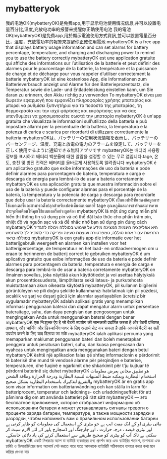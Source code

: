 # mybatteryok
我的电池OK(mybatteryOK)是免费app,用于显示电池使用情况信息,并可以设置电量百分比,温度,充放电功率的报警来提醒你正确使用电池
我的電池OK(mybatteryOK)是免費app,用於顯示電池使用方式資訊,並可以設置電量百分比，溫度，充放電功率的報警來提醒你正確使用電池
mybatteryOK is a free app that displays battery usage information and can set alarms for battery percentage, temperature, and charging and discharging power to remind you to use the battery correctly
mybatteryOK est une application gratuite qui affiche des informations sur l’utilisation de la batterie et peut définir des alarmes pour le pourcentage de la batterie, la température et la puissance de charge et de décharge pour vous rappeler d’utiliser correctement la batterie
mybatteryOK ist eine kostenlose App, die Informationen zum Batterieverbrauch anzeigt und Alarme für den Batterieprozentsatz, die Temperatur sowie die Lade- und Entladeleistung einstellen kann, um Sie daran zu erinnern, den Akku richtig zu verwenden
Το mybatteryOK είναι μια δωρεάν εφαρμογή που εμφανίζει πληροφορίες χρήσης μπαταρίας και μπορεί να ρυθμίσει ξυπνητήρια για το ποσοστό της μπαταρίας, τη θερμοκρασία και την ισχύ φόρτισης και εκφόρτισης για να σας υπενθυμίσει να χρησιμοποιείτε σωστά την μπαταρία
mybatteryOK è un'app gratuita che visualizza le informazioni sull'utilizzo della batteria e può impostare allarmi per la percentuale della batteria, la temperatura e la potenza di carica e scarica per ricordarti di utilizzare correttamente la batteria
mybatteryOKは、バッテリーの使用状況情報を表示し、バッテリーのパーセンテージ、温度、充電と放電の電力のアラームを設定して、バッテリーを正しく使用するように通知できる無料アプリです
mybatteryOK는 배터리 사용량 정보를 표시하고 배터리 백분율에 대한 알람을 설정할 수 있는 무료 앱입니다.tage, 온도, 충전 및 방전 전력은 배터리를 올바르게 사용하도록 알려줍니다
mybatteryOK é um aplicativo gratuito que exibe informações de uso da bateria e pode definir alarmes para porcentagem de bateria, temperatura e carga e descarga de energia para lembrá-lo de usar a bateria corretamente
mybatteryOK es una aplicación gratuita que muestra información sobre el uso de la batería y puede configurar alarmas para el porcentaje de la batería, la temperatura y la potencia de carga y descarga para recordarle que debe usar la batería correctamente
mybatteryOK เป็นแอปฟรีที่แสดงข้อมูลการใช้แบตเตอรี่และสามารถตั้งปลุกสําหรับเปอร์เซ็นต์แบตเตอรี่ tage อุณหภูมิและการชาร์จและการคายประจุเพื่อเตือนให้คุณใช้แบตเตอรี่อย่างถูกต้อง
mybatteryOK là một ứng dụng miễn phí hiển thị thông tin sử dụng pin và có thể đặt báo thức cho phần trăm pin, nhiệt độ và nguồn sạc và xả để nhắc nhở bạn sử dụng pin đúng cách
mybatteryOK היא אפליקציה חינמית המציגה מידע על שימוש בסוללה ויכולה להגדיר התראות עבור אחוז סוללה, טמפרטורה ועוצמת טעינה ופריקה כדי להזכיר לך להשתמש בסוללה כראוי
mybatteryOK is een gratis app die informatie over het batterijgebruik weergeeft en alarmen kan instellen voor het batterijpercentage, de temperatuur en het laad- en ontlaadvermogen om u eraan te herinneren de batterij correct te gebruiken
mybatteryOK é um aplicativo gratuito que exibe informações de uso da bateria e pode definir alarmes para porcentagem da bateria, temperatura e energia de carga e descarga para lembrá-lo de usar a bateria corretamente
mybatteryOK on ilmainen sovellus, joka näyttää akun käyttötiedot ja voi asettaa hälytyksiä akun prosenttiosuudesta, lämpötilasta sekä lataus- ja purkutehosta muistuttamaan akun oikeasta käytöstä
mybatteryOK, pil kullanım bilgilerini görüntüleyen ve pili doğru şekilde kullanmanızı hatırlatmak için pil yüzdesi, sıcaklık ve şarj ve deşarj gücü için alarmlar ayarlayabilen ücretsiz bir uygulamadır
mybatteryOK adalah aplikasi gratis yang menampilkan informasi penggunaan baterai dan dapat mengatur alarm untuk persentase bateraitage, suhu, dan daya pengisian dan pengosongan untuk mengingatkan Anda untuk menggunakan baterai dengan benar
mybatteryOK एक निःशुल्क ऐप है जो बैटरी उपयोग की जानकारी प्रदर्शित करता है और बैटरी प्रतिशत, तापमान, और चार्जिंग और डिस्चार्जिंग पावर के लिए अलार्म सेट कर सकता है ताकि आपको बैटरी का सही उपयोग करने के लिए याद दिलाया जा सके
mybatteryOK ialah aplikasi percuma yang memaparkan maklumat penggunaan bateri dan boleh menetapkan penggera untuk peratusan bateri, suhu, dan kuasa pengecasan dan nyahcas untuk mengingatkan anda menggunakan bateri dengan betul
mybatteryOK është një aplikacion falas që shfaq informacionin e përdorimit të baterisë dhe mund të vendosë alarme për përqindjen e baterisë, temperaturën, dhe fuqinë e ngarkimit dhe shkarkimit për t'ju kujtuar të përdorni baterinë siç duhet
mybatteryOK هو تطبيق مجاني يعرض معلومات استخدام البطارية ويمكنه ضبط المنبهات لنسبة البطارية ودرجة الحرارة وطاقة الشحن والتفريغ لتذكيرك باستخدام البطارية بشكل صحيح
mybatteryOK är en gratis app som visar information om batterianvändning och kan ställa in larm för batteriprocent, temperatur och laddnings- och urladdningseffekt för att påminna dig om att använda batteriet på rätt sätt
mybatteryOK — это бесплатное приложение, которое отображает информацию об использовании батареи и может устанавливать сигналы тревоги о проценте заряда батареи, температуре, а также мощности зарядки и разрядки, чтобы напомнить вам о правильном использовании батареи
مائی بیٹری او کے ایک مفت ایپ ہے جو بیٹری کے استعمال کی معلومات کو ظاہر کرتی ہے اور بیٹری فیصد ، درجہ حرارت ، اور چارجنگ اور ڈسچارج پاور کے لئے الارم سیٹ کر سکتی ہے تاکہ آپ کو بیٹری کو صحیح طریقے سے استعمال کرنے کی یاد دلائی جاسکے۔
mybatteryOK একটি নিখরচায় অ্যাপ যা ব্যাটারি ব্যবহারের তথ্য প্রদর্শন করে এবং ব্যাটারির শতাংশ, তাপমাত্রা এবং চার্জিং ও ডিসচার্জিংয়ের জন্য অ্যালার্ম সেট করতে পারে যাতে আপনাকে ব্যাটারিটি সঠিকভাবে ব্যবহার করার কথা মনে করিয়ে দেওয়া যায়









